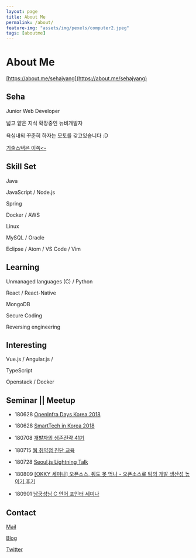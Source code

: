 ```yaml
---
layout: page
title: About Me
permalink: /about/
feature-img: "assets/img/pexels/computer2.jpeg"
tags: [aboutme]
---
```


# About Me

[https://about.me/sehajyang](https://about.me/sehajyang)

## Seha 

Junior Web Developer

넓고 얕은 지식 확장중인 뉴비개발자

욕심내되 꾸준히 하자는 모토를 갖고있습니다 :D

[기술스택은 이쪽<-](https://stackshare.io/sehajyang/my-stack)


## Skill Set

Java

JavaScript / Node.js

Spring

Docker / AWS

Linux 

MySQL / Oracle

Eclipse / Atom / VS Code / Vim


## Learning

Unmanaged languages (C) / Python

React / React-Native

MongoDB

Secure Coding

Reversing engineering     


## Interesting

Vue.js / Angular.js / 

TypeScript

Openstack / Docker


## Seminar || Meetup

* 180628 [OpenInfra Days Korea 2018](https://www.openinfradays.kr/)

* 180628 [SmartTech in Korea 2018](http://www.smarttechshow.co.kr/)

* 180708 [개발자의 생존전략 41기](https://onoffmix.com/event/139310)

* 180715 [웹 취약점 진단 교육]()

* 180728 [Seoul.js Lightning Talk](https://seoul.js.org/meetups/2018.07.27.html)

* 180809 [[OKKY 세미나] 오픈소스, 줘도 못 먹나 - 오픈소스로 팀의 개발 생산성 높이기 후기](https://okky.kr/article/486676)

* 180901 [남궁성님 C 언어 포인터 세미나](https://m.cafe.naver.com/ArticleRead.nhn?clubid=10286641&articleid=154893&page=1&boardtype=L&menuid=208)


## Contact

[Mail](mailto:sehajyang@gmail.com)

[Blog](https://sehajyang.github.io/)

[Twitter](https://twitter.com/sehajyang)




